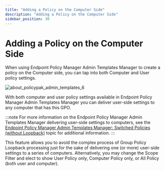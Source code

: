 ```yaml
---
title: "Adding a Policy on the Computer Side"
description: "Adding a Policy on the Computer Side"
sidebar_position: 30
---
```


# Adding a Policy on the Computer Side

When using Endpoint Policy Manager Admin Templates Manager to create a policy on the Computer side,
you can tap into both Computer and User policy settings.

![about_policypak_admin_templates_6](/images/endpointpolicymanager/adminstrativetemplates/gettoknow/about_endpointpolicymanager_admin_templates_6.webp)

With both computer and user policy settings available in Endpoint Policy Manager Admin Templates
Manager you can deliver user-side settings to any computer that has this GPO.

:::note
For more information on the Endpoint Policy Manager Admin Templates Manager delivering
user-side settings to computers, see the
[Endpoint Policy Manager Admin Templates Manager: Switched Policies (without Loopback)](/docs/endpointpolicymanager/components/admintemplatesmanager/videolearningcenter/admintemplatesmanager/switchedpolicies.md)
topic for additional information.
:::


This feature allows you to avoid the complex process of Group Policy Loopback processing just for
the sake of delivering one (or more) user-side settings to a series of computers. Alternatively, you
may change the Scope Filter and elect to show User Policy only, Computer Policy only, or All Policy
(both user and computer).

